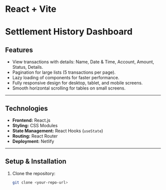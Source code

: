 # React + Vite
# Settlement History Dashboard



## Features
- View transactions with details: Name, Date & Time, Account, Amount, Status, Details.
- Pagination for large lists (5 transactions per page).
- Lazy loading of components for faster performance.
- Fully responsive design for desktop, tablet, and mobile screens.
- Smooth horizontal scrolling for tables on small screens.

---

## Technologies
- **Frontend:** React.js  
- **Styling:** CSS Modules  
- **State Management:** React Hooks (`useState`)  
- **Routing:** React Router  
- **Deployment:** Netlify

---

## Setup & Installation
1. Clone the repository:
   ```bash
   git clone <your-repo-url>
